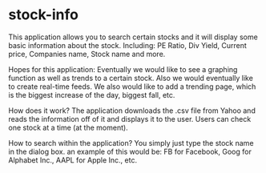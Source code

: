 # stock-info
This application allows you to search certain stocks and it will display some basic information about the stock.
Including: PE Ratio, Div Yield, Current price, Companies name, Stock name and more.

Hopes for this application:
Eventually we would like to see a graphing function as well as trends to a certain stock.
Also we would eventually like to create real-time feeds.
We also would like to add a trending page, which is the biggest increase of the day, biggest fall, etc.

How does it work?
The application downloads the .csv file from Yahoo and reads the information off of it and displays it to the user.
Users can check one stock at a time (at the moment).

How to search within the application?
You simply just type the stock name in the dialog box.
an example of this would be: FB for Facebook, Goog for Alphabet Inc., AAPL for Apple Inc., etc.
